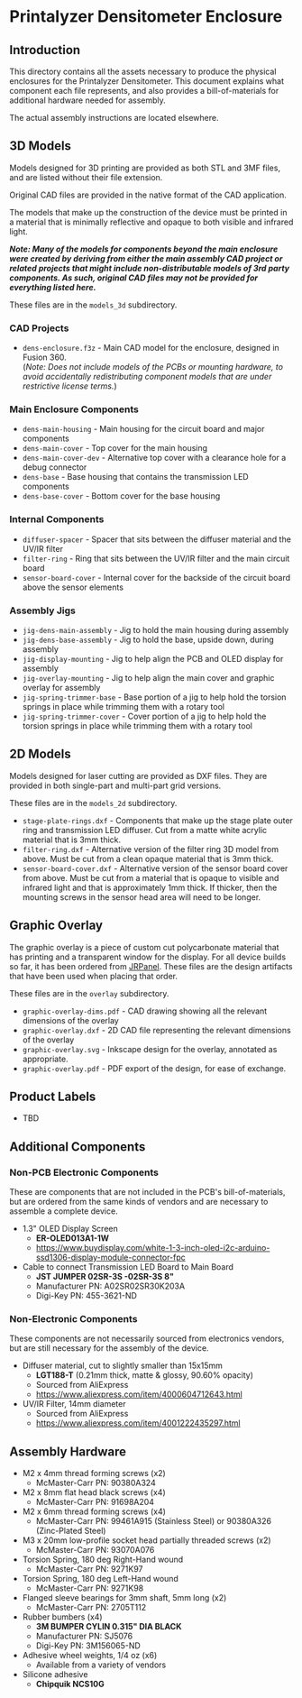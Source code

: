 # Printalyzer Densitometer Enclosure

## Introduction

This directory contains all the assets necessary to produce the physical
enclosures for the Printalyzer Densitometer. This document explains what
component each file represents, and also provides a bill-of-materials
for additional hardware needed for assembly.

The actual assembly instructions are located elsewhere.

## 3D Models

Models designed for 3D printing are provided as both STL and 3MF files,
and are listed without their file extension.

Original CAD files are provided in the native format of the CAD application.

The models that make up the construction of the device must be printed
in a material that is minimally reflective and opaque to both visible and
infrared light.

_**Note: Many of the models for components beyond the main enclosure were
created by deriving from either the main assembly CAD project or related
projects that might include non-distributable models of 3rd party
components. As such, original CAD files may not be provided for everything
listed here.**_

These files are in the `models_3d` subdirectory.

### CAD Projects

* `dens-enclosure.f3z` - Main CAD model for the enclosure, designed in Fusion 360.  
  (_Note: Does not include models of the PCBs or mounting hardware, to avoid
  accidentally redistributing component models that are under restrictive
  license terms._)

### Main Enclosure Components

* `dens-main-housing` - Main housing for the circuit board and major components
* `dens-main-cover` - Top cover for the main housing
* `dens-main-cover-dev` - Alternative top cover with a clearance hole for a debug connector
* `dens-base` - Base housing that contains the transmission LED components
* `dens-base-cover` - Bottom cover for the base housing

### Internal Components

* `diffuser-spacer` - Spacer that sits between the diffuser material and the UV/IR filter
* `filter-ring` - Ring that sits between the UV/IR filter and the main circuit board
* `sensor-board-cover` - Internal cover for the backside of the circuit board above the sensor elements

### Assembly Jigs

* `jig-dens-main-assembly` - Jig to hold the main housing during assembly
* `jig-dens-base-assembly` - Jig to hold the base, upside down, during assembly
* `jig-display-mounting` - Jig to help align the PCB and OLED display for assembly
* `jig-overlay-mounting` - Jig to help align the main cover and graphic overlay for assembly
* `jig-spring-trimmer-base` - Base portion of a jig to help hold the torsion springs
  in place while trimming them with a rotary tool
* `jig-spring-trimmer-cover` - Cover portion of a jig to help hold the torsion springs
  in place while trimming them with a rotary tool

## 2D Models

Models designed for laser cutting are provided as DXF files.
They are provided in both single-part and multi-part grid versions.

These files are in the `models_2d` subdirectory.

* `stage-plate-rings.dxf` - Components that make up the stage plate outer ring
  and transmission LED diffuser. Cut from a matte white acrylic material that
  is 3mm thick.
* `filter-ring.dxf` - Alternative version of the filter ring 3D model from
  above. Must be cut from a clean opaque material that is 3mm thick.
* `sensor-board-cover.dxf` - Alternative version of the sensor board cover
  from above. Must be cut from a material that is opaque to visible and
  infrared light and that is approximately 1mm thick. If thicker, then the
  mounting screws in the sensor head area will need to be longer.

## Graphic Overlay

The graphic overlay is a piece of custom cut polycarbonate material
that has printing and a transparent window for the display.
For all device builds so far, it has been ordered from [JRPanel](https://www.jrpanel.com/).
These files are the design artifacts that have been used when placing
that order.

These files are in the `overlay` subdirectory.

* `graphic-overlay-dims.pdf` - CAD drawing showing all the relevant
  dimensions of the overlay
* `graphic-overlay.dxf` - 2D CAD file representing the relevant
  dimensions of the overlay
* `graphic-overlay.svg` - Inkscape design for the overlay, annotated as appropriate.
* `graphic-overlay.pdf` - PDF export of the design, for ease of exchange.

## Product Labels

* TBD

## Additional Components

### Non-PCB Electronic Components

These are components that are not included in the PCB's bill-of-materials,
but are ordered from the same kinds of vendors and are necessary to assemble
a complete device.

* 1.3" OLED Display Screen
  * **ER-OLED013A1-1W**
  * https://www.buydisplay.com/white-1-3-inch-oled-i2c-arduino-ssd1306-display-module-connector-fpc
* Cable to connect Transmission LED Board to Main Board
  * **JST JUMPER 02SR-3S -02SR-3S 8"**
  * Manufacturer PN: A02SR02SR30K203A
  * Digi-Key PN: 455-3621-ND

### Non-Electronic Components

These components are not necessarily sourced from electronics vendors, but
are still necessary for the assembly of the device.

* Diffuser material, cut to slightly smaller than 15x15mm
  * **LGT188-T** (0.21mm thick, matte & glossy, 90.60% opacity)
  * Sourced from AliExpress
  * https://www.aliexpress.com/item/4000604712643.html
* UV/IR Filter, 14mm diameter
  * Sourced from AliExpress
  * https://www.aliexpress.com/item/4001222435297.html

## Assembly Hardware

* M2 x 4mm thread forming screws (x2)
  * McMaster-Carr PN: 90380A324
* M2 x 8mm flat head black screws (x4)
  * McMaster-Carr PN: 91698A204
* M2 x 6mm thread forming screws (x4)
  * McMaster-Carr PN: 99461A915 (Stainless Steel) or 90380A326 (Zinc-Plated Steel)
* M3 x 20mm low-profile socket head partially threaded screws (x2)
  * McMaster-Carr PN: 93070A076
* Torsion Spring, 180 deg Right-Hand wound
  * McMaster-Carr PN: 9271K97
* Torsion Spring, 180 deg Left-Hand wound
  * McMaster-Carr PN: 9271K98
* Flanged sleeve bearings for 3mm shaft, 5mm long (x2)
  * McMaster-Carr PN: 2705T112
* Rubber bumbers (x4)
  * **3M BUMPER CYLIN 0.315" DIA BLACK**
  * Manufacturer PN: SJ5076
  * Digi-Key PN: 3M156065-ND
* Adhesive wheel weights, 1/4 oz (x6)
  * Available from a variety of vendors
* Silicone adhesive
  * **Chipquik NCS10G**
